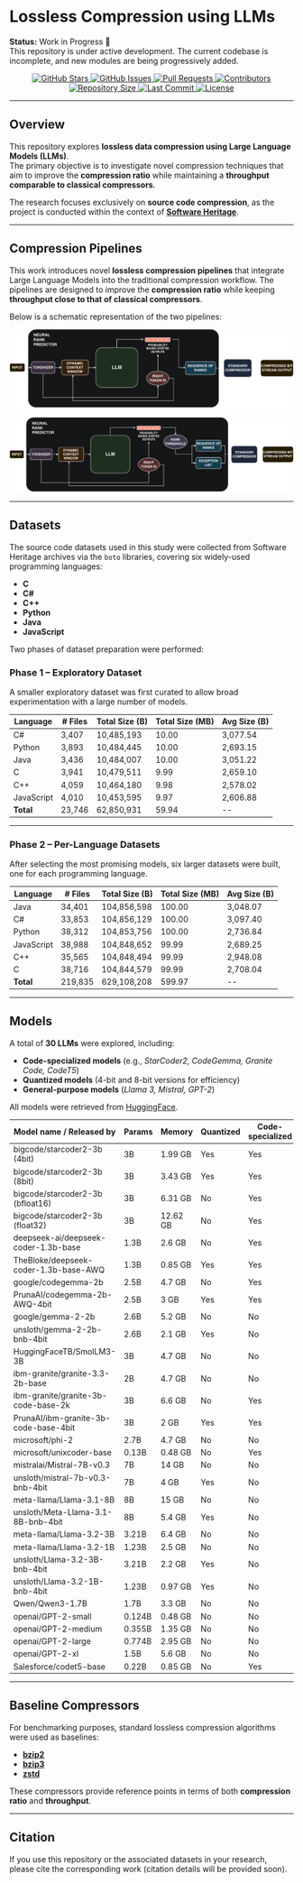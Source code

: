 # Lossless Compression using LLMs

**Status:** Work in Progress 🚧  
This repository is under active development. The current codebase is incomplete, and new modules are being progressively added.  

<p align="center">
  <a href="https://github.com/Angelido/lossless-compression-using-LLMs/stargazers">
    <img src="https://img.shields.io/github/stars/Angelido/lossless-compression-using-LLMs" alt="GitHub Stars">
  </a>
  <a href="https://github.com/Angelido/lossless-compression-using-LLMs/issues">
    <img src="https://img.shields.io/github/issues/Angelido/lossless-compression-using-LLMs" alt="GitHub Issues">
  </a>
  <a href="https://github.com/Angelido/lossless-compression-using-LLMs/pulls">
    <img src="https://img.shields.io/github/issues-pr/Angelido/lossless-compression-using-LLMs" alt="Pull Requests">
  </a>
  <a href="https://github.com/Angelido/lossless-compression-using-LLMs/graphs/contributors">
    <img src="https://img.shields.io/github/contributors/Angelido/lossless-compression-using-LLMs" alt="Contributors">
  </a>
  <a href="https://github.com/Angelido/lossless-compression-using-LLMs">
    <img src="https://img.shields.io/github/repo-size/Angelido/lossless-compression-using-LLMs" alt="Repository Size">
  </a>
  <a href="https://github.com/Angelido/lossless-compression-using-LLMs">
    <img src="https://img.shields.io/github/last-commit/Angelido/lossless-compression-using-LLMs" alt="Last Commit">
  </a>
  <a href="https://github.com/Angelido/lossless-compression-using-LLMs/blob/main/LICENSE">
    <img src="https://img.shields.io/github/license/Angelido/lossless-compression-using-LLMs" alt="License">
  </a>
</p>

---

## Overview

This repository explores **lossless data compression using Large Language Models (LLMs)**.  
The primary objective is to investigate novel compression techniques that aim to improve the **compression ratio** while maintaining a **throughput comparable to classical compressors**.

The research focuses exclusively on **source code compression**, as the project is conducted within the context of **[Software Heritage](https://www.softwareheritage.org/)**.  

---

## Compression Pipelines

This work introduces novel **lossless compression pipelines** that integrate Large Language Models into the traditional compression workflow. The pipelines are designed to improve the **compression ratio** while keeping **throughput close to that of classical compressors**.

Below is a schematic representation of the two pipelines:

![First Compression Pipeline](Figures/Pipeline1.png)

![Second Compression Pipeline](Figures/Pipeline2.png)

---

## Datasets

The source code datasets used in this study were collected from Software Heritage archives via the `boto` libraries, covering six widely-used programming languages:

- **C**
- **C#**
- **C++**
- **Python**
- **Java**
- **JavaScript**

Two phases of dataset preparation were performed:

### Phase 1 – Exploratory Dataset
A smaller exploratory dataset was first curated to allow broad experimentation with a large number of models.

| Language   | # Files | Total Size (B) | Total Size (MB) | Avg Size (B) |
|------------|---------|----------------|-----------------|--------------|
| C#         | 3,407   | 10,485,193     | 10.00           | 3,077.54     |
| Python     | 3,893   | 10,484,445     | 10.00           | 2,693.15     |
| Java       | 3,436   | 10,484,007     | 10.00           | 3,051.22     |
| C          | 3,941   | 10,479,511     | 9.99            | 2,659.10     |
| C++        | 4,059   | 10,464,180     | 9.98            | 2,578.02     |
| JavaScript | 4,010   | 10,453,595     | 9.97            | 2,606.88     |
| **Total**  | 23,746  | 62,850,931     | 59.94           | --           |

---

### Phase 2 – Per-Language Datasets
After selecting the most promising models, six larger datasets were built, one for each programming language.

| Language   | # Files | Total Size (B) | Total Size (MB) | Avg Size (B) |
|------------|---------|----------------|-----------------|--------------|
| Java       | 34,401  | 104,856,598    | 100.00          | 3,048.07     |
| C#         | 33,853  | 104,856,129    | 100.00          | 3,097.40     |
| Python     | 38,312  | 104,853,756    | 100.00          | 2,736.84     |
| JavaScript | 38,988  | 104,848,652    | 99.99           | 2,689.25     |
| C++        | 35,565  | 104,848,494    | 99.99           | 2,948.08     |
| C          | 38,716  | 104,844,579    | 99.99           | 2,708.04     |
| **Total**  | 219,835 | 629,108,208    | 599.97          | --           |

---

## Models

A total of **30 LLMs** were explored, including:

- **Code-specialized models** (e.g., *StarCoder2, CodeGemma, Granite Code, CodeT5*)  
- **Quantized models** (4-bit and 8-bit versions for efficiency)  
- **General-purpose models** (*Llama 3, Mistral, GPT-2*)  

All models were retrieved from [HuggingFace](https://huggingface.co/).  

| Model name / Released by | Params | Memory | Quantized | Code-specialized | Reference |
|---------------------------|--------|--------|-----------|------------------|-----------|
| bigcode/starcoder2-3b (4bit) | 3B | 1.99 GB | Yes | Yes | [BigCode](https://huggingface.co/bigcode) |
| bigcode/starcoder2-3b (8bit) | 3B | 3.43 GB | Yes | Yes | [BigCode](https://huggingface.co/bigcode) |
| bigcode/starcoder2-3b (bfloat16) | 3B | 6.31 GB | No | Yes | [BigCode](https://huggingface.co/bigcode) |
| bigcode/starcoder2-3b (float32) | 3B | 12.62 GB | No | Yes | [BigCode](https://huggingface.co/bigcode) |
| deepseek-ai/deepseek-coder-1.3b-base | 1.3B | 2.6 GB | No | Yes | [DeepSeek](https://huggingface.co/deepseek-ai) |
| TheBloke/deepseek-coder-1.3b-base-AWQ | 1.3B | 0.85 GB | Yes | Yes | [TheBloke](https://huggingface.co/TheBloke) |
| google/codegemma-2b | 2.5B | 4.7 GB | No | Yes | [Google](https://huggingface.co/google) |
| PrunaAI/codegemma-2b-AWQ-4bit | 2.5B | 3 GB | Yes | Yes | [PrunaAI](https://huggingface.co/PrunaAI) |
| google/gemma-2-2b | 2.6B | 5.2 GB | No | No | [Google](https://huggingface.co/google) |
| unsloth/gemma-2-2b-bnb-4bit | 2.6B | 2.1 GB | Yes | No | [Unsloth](https://huggingface.co/unsloth) |
| HuggingFaceTB/SmolLM3-3B | 3B | 4.7 GB | No | No | [HuggingFaceTB](https://huggingface.co/HuggingFaceTB) |
| ibm-granite/granite-3.3-2b-base | 2B | 4.7 GB | No | No | [IBM](https://huggingface.co/ibm-granite) |
| ibm-granite/granite-3b-code-base-2k | 3B | 6.6 GB | No | Yes | [IBM](https://huggingface.co/ibm-granite) |
| PrunaAI/ibm-granite-3b-code-base-4bit | 3B | 2 GB | Yes | Yes | [PrunaAI](https://huggingface.co/PrunaAI) |
| microsoft/phi-2 | 2.7B | 4.7 GB | No | No | [Microsoft](https://huggingface.co/microsoft) |
| microsoft/unixcoder-base | 0.13B | 0.48 GB | No | Yes | [Microsoft](https://huggingface.co/microsoft) |
| mistralai/Mistral-7B-v0.3 | 7B | 14 GB | No | No | [Mistral](https://huggingface.co/mistralai) |
| unsloth/mistral-7b-v0.3-bnb-4bit | 7B | 4 GB | Yes | No | [Unsloth](https://huggingface.co/unsloth) |
| meta-llama/Llama-3.1-8B | 8B | 15 GB | No | No | [Meta](https://huggingface.co/meta-llama) |
| unsloth/Meta-Llama-3.1-8B-bnb-4bit | 8B | 5.4 GB | Yes | No | [Unsloth](https://huggingface.co/unsloth) |
| meta-llama/Llama-3.2-3B | 3.21B | 6.4 GB | No | No | [Meta](https://huggingface.co/meta-llama) |
| meta-llama/Llama-3.2-1B | 1.23B | 2.5 GB | No | No | [Meta](https://huggingface.co/meta-llama) |
| unsloth/Llama-3.2-3B-bnb-4bit | 3.21B | 2.2 GB | Yes | No | [Unsloth](https://huggingface.co/unsloth) |
| unsloth/Llama-3.2-1B-bnb-4bit | 1.23B | 0.97 GB | Yes | No | [Unsloth](https://huggingface.co/unsloth) |
| Qwen/Qwen3-1.7B | 1.7B | 3.3 GB | No | No | [Qwen](https://huggingface.co/Qwen) |
| openai/GPT-2-small | 0.124B | 0.48 GB | No | No | [OpenAI](https://huggingface.co/openai) |
| openai/GPT-2-medium | 0.355B | 1.35 GB | No | No | [OpenAI](https://huggingface.co/openai) |
| openai/GPT-2-large | 0.774B | 2.95 GB | No | No | [OpenAI](https://huggingface.co/openai) |
| openai/GPT-2-xl | 1.5B | 5.6 GB | No | No | [OpenAI](https://huggingface.co/openai) |
| Salesforce/codet5-base | 0.22B | 0.85 GB | No | Yes | [Salesforce](https://huggingface.co/Salesforce) |

---

## Baseline Compressors

For benchmarking purposes, standard lossless compression algorithms were used as baselines:

- [**bzip2**](http://www.bzip.org/)  
- [**bzip3**](https://github.com/kspalaiologos/bzip3)  
- [**zstd**](https://facebook.github.io/zstd/)  

These compressors provide reference points in terms of both **compression ratio** and **throughput**.   

---

## Citation

If you use this repository or the associated datasets in your research, please cite the corresponding work (citation details will be provided soon).  



